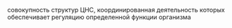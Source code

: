 совокупность структур ЦНС, координи­рованная деятельность которых обеспечивает регуляцию опре­деленной функции организма